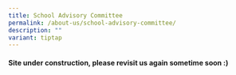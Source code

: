 ```yaml
---
title: School Advisory Committee
permalink: /about-us/school-advisory-committee/
description: ""
variant: tiptap
---
```

<h4>Site under construction, please revisit us again sometime soon :)</h4><p></p>
